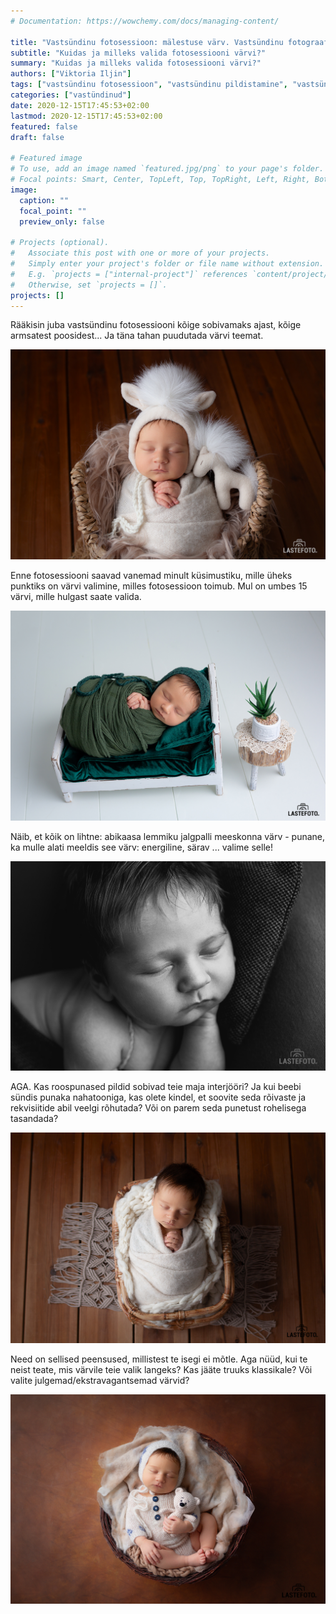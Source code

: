 ```yaml
---
# Documentation: https://wowchemy.com/docs/managing-content/

title: "Vastsündinu fotosessioon: mälestuse värv. Vastsündinu fotograafi soovitused."
subtitle: "Kuidas ja milleks valida fotosessiooni värvi?"
summary: "Kuidas ja milleks valida fotosessiooni värvi?"
authors: ["Viktoria Iljin"]
tags: ["vastsündinu fotosessioon", "vastsündinu pildistamine", "vastsündinu pildistamine stuudios"]
categories: ["vastündinud"]
date: 2020-12-15T17:45:53+02:00
lastmod: 2020-12-15T17:45:53+02:00
featured: false
draft: false

# Featured image
# To use, add an image named `featured.jpg/png` to your page's folder.
# Focal points: Smart, Center, TopLeft, Top, TopRight, Left, Right, BottomLeft, Bottom, BottomRight.
image:
  caption: ""
  focal_point: ""
  preview_only: false

# Projects (optional).
#   Associate this post with one or more of your projects.
#   Simply enter your project's folder or file name without extension.
#   E.g. `projects = ["internal-project"]` references `content/project/deep-learning/index.md`.
#   Otherwise, set `projects = []`.
projects: []
---
```

Rääkisin juba vastsündinu fotosessiooni kõige sobivamaks ajast, kõige armsatest poosidest... Ja täna tahan puudutada värvi teemat.

![vastsündinu pildistamine](./vastsundinu-fotosessioon-1.jpg)

Enne fotosessiooni saavad vanemad minult küsimustiku, mille üheks punktiks on värvi valimine, milles fotosessioon toimub. Mul on umbes 15 värvi, mille hulgast saate valida.

![vastsündinu fotosessioon](./vastsundinu-fotosessioon-2.jpg)

Näib, et kõik on lihtne: abikaasa lemmiku jalgpalli meeskonna värv - punane, ka mulle alati meeldis see värv: energiline, särav ... valime selle!

![vastsündinu fotosessioon stuudios Tallinnas](./vastsundinu-fotosessioon-3.jpg)

AGA.
Kas roospunased pildid sobivad teie maja interjööri?
Ja kui beebi sündis punaka nahatooniga, kas olete kindel, et soovite seda rõivaste ja rekvisiitide abil veelgi rõhutada? Või on parem seda punetust rohelisega tasandada?

![vastsündinu fotosessioon stuudios](./vastsundinu-fotosessioon-4.jpg)

Need on sellised peensused, millistest te isegi ei mõtle.
Aga nüüd, kui te neist teate, mis värvile teie valik langeks? Kas jääte truuks klassikale? Või valite julgemad/ekstravagantsemad värvid?

![vastsündinu pildistamine stuudios Tallinnas](./vastsundinu-fotosessioon-5.jpg)









